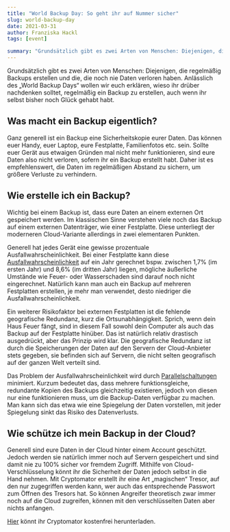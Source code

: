 ```yaml
---
title: "World Backup Day: So geht ihr auf Nummer sicher"
slug: world-backup-day
date: 2021-03-31
author: Franziska Hackl
tags: [event]

summary: "Grundsätzlich gibt es zwei Arten von Menschen: Diejenigen, die regelmäßig Backups erstellen und die, die noch nie Daten verloren haben. Anlässlich des „World Backup Days“ wollen wir euch erklären, wieso ihr drüber nachdenken solltet, regelmäßig ein Backup zu erstellen, auch wenn ihr selbst bisher noch Glück gehabt habt."
---
```

Grundsätzlich gibt es zwei Arten von Menschen: Diejenigen, die regelmäßig Backups erstellen und die, die noch nie Daten verloren haben. Anlässlich des „World Backup Days“ wollen wir euch erklären, wieso ihr drüber nachdenken solltet, regelmäßig ein Backup zu erstellen, auch wenn ihr selbst bisher noch Glück gehabt habt.

## Was macht ein Backup eigentlich?
Ganz generell ist ein Backup eine Sicherheitskopie eurer Daten. Das können euer Handy, euer Laptop, eure Festplatte, Familienfotos etc. sein. Sollte euer Gerät aus etwaigen Gründen mal nicht mehr funktionieren, sind eure Daten also nicht verloren, sofern ihr ein Backup erstellt habt. Daher ist es empfehlenswert, die Daten im regelmäßigen Abstand zu sichern, um größere Verluste zu verhindern.

## Wie erstelle ich ein Backup?
Wichtig bei einem Backup ist, dass eure Daten an einem externen Ort gespeichert werden. Im klassischen Sinne verstehen viele noch das Backup auf einem externen Datenträger, wie einer Festplatte. Diese unterliegt der moderneren Cloud-Variante allerdings in zwei elementaren Punkten.

Generell hat jedes Gerät eine gewisse prozentuale Ausfallwahrscheinlichkeit. Bei einer Festplatte kann diese [Ausfallwahrscheinlichkeit](https://en.wikipedia.org/wiki/Hard_disk_drive_failure#Metrics_of_failures) auf ein Jahr gerechnet bspw. zwischen 1,7% (im ersten Jahr) und 8,6% (im dritten Jahr) liegen, mögliche äußerliche Umstände wie Feuer- oder Wasserschaden sind darauf noch nicht eingerechnet. Natürlich kann man auch ein Backup auf mehreren Festplatten erstellen, je mehr man verwendet, desto niedriger die Ausfallwahrscheinlichkeit.

Ein weiterer Risikofaktor bei externen Festplatten ist die fehlende geografische Redundanz, kurz die Ortsunabhängigkeit. Sprich, wenn dein Haus Feuer fängt, sind in diesem Fall sowohl dein Computer als auch das Backup auf der Festplatte hinüber. Das ist natürlich relativ drastisch ausgedrückt, aber das Prinzip wird klar. Die geografische Redundanz ist durch die Speicherungen der Daten auf den Servern der Cloud-Anbieter stets gegeben, sie befinden sich auf Servern, die nicht selten geografisch auf der ganzen Welt verteilt sind.

Das Problem der Ausfallwahrscheinlichkeit wird durch [Parallelschaltungen](https://de.wikipedia.org/wiki/Mean_Time_Between_Failures#Parallelschaltung) minimiert. Kurzum bedeutet das, dass mehrere funktionsgleiche, redundante Kopien des Backups gleichzeitig existieren, jedoch von diesen nur eine funktionieren muss, um die Backup-Daten verfügbar zu machen. Man kann sich das etwa wie eine Spiegelung der Daten vorstellen, mit jeder Spiegelung sinkt das Risiko des Datenverlusts.

## Wie schütze ich mein Backup in der Cloud?
Generell sind eure Daten in der Cloud hinter einem Account geschützt. Jedoch werden sie natürlich immer noch auf Servern gespeichert und sind damit nie zu 100% sicher vor fremdem Zugriff. Mithilfe von Cloud-Verschlüsselung könnt ihr die Sicherheit der Daten jedoch selbst in die Hand nehmen. Mit Cryptomator erstellt ihr eine Art „magischen“ Tresor, auf den nur zugegriffen werden kann, wer auch das entsprechende Passwort zum Öffnen des Tresors hat. So können Angreifer theoretisch zwar immer noch auf die Cloud zugreifen, können mit den verschlüsselten Daten aber nichts anfangen.

[Hier](/de/downloads/) könnt ihr Cryptomator kostenfrei herunterladen.
